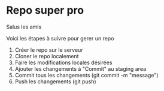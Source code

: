 # Repo super pro

Salus les amis

Voici les étapes à suivre pour gerer un repo

1. Créer le repo sur le serveur
1. Cloner le repo localement
1. Faire les modifications locales désirées
1. Ajouter les changements à "Commit" au staging area
1. Commit tous les changements (git commit -m "message")
1. Push les changements (git push)
